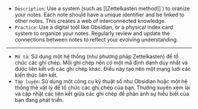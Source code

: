 - `Description`: Use a system (such as [[Zettelkasten method]] ) to oranize your notes. Each note should have a unique identifier and be linked to other notes. This creates a web of interconnected knowledge.
- `Practice`: Use a digital tool like Obsidian, or a physical index card system to organize your notes. Regularly review and update the connections between notes to reflect your evolving understanding.
***
- `Mô tả`: Sử dụng một hệ thống (như phương pháp Zettelkasten) để tổ chức các ghi chép. Mỗi ghi chép nên có một mã định danh duy nhất và được liên kết với các ghi chép khác.  Điều này tạo nên một mạng lưới các kiến thức liên kết.
- `Tập luyện`: Sử dụng một công cụ kỹ thuật số như Obsidian hoặc một hệ thống thẻ vật lý để tổ chức các ghi chép của bạn. Thường xuyên xem lại và cập nhật các liên kết giữa các ghi chép để phản ánh sự hiểu biết của bạn đang phát triển.